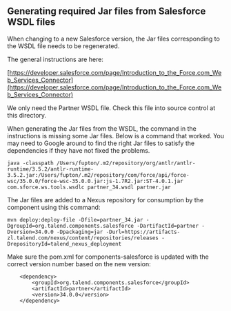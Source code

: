 ## Generating required Jar files from Salesforce WSDL files

When changing to a new Salesforce version, the Jar files corresponding to the WSDL file
needs to be regenerated.

The general instructions are here:

[https://developer.salesforce.com/page/Introduction_to_the_Force.com_Web_Services_Connector](https://developer.salesforce.com/page/Introduction_to_the_Force.com_Web_Services_Connector)

We only need the Partner WSDL file. Check this file into source control at this directory.

When generating the Jar files from the WSDL, the command in the instructions is missing some Jar files. Below is a command that worked. You may need to Google around to find the right
Jar files to satisfy the dependencies if they have not fixed the problems.

```
java -classpath /Users/fupton/.m2/repository/org/antlr/antlr-runtime/3.5.2/antlr-runtime-3.5.2.jar:/Users/fupton/.m2/repository/com/force/api/force-wsc/35.0.0/force-wsc-35.0.0.jar:js-1.7R2.jar:ST-4.0.1.jar com.sforce.ws.tools.wsdlc partner_34.wsdl partner.jar
```

The Jar files are added to a Nexus repository for consumption by the component using
this command:

```
mvn deploy:deploy-file -Dfile=partner_34.jar -DgroupId=org.talend.components.salesforce -DartifactId=partner -Dversion=34.0.0 -Dpackaging=jar -Durl=https://artifacts-zl.talend.com/nexus/content/repositories/releases -DrepositoryId=talend_nexus_deployment
```

Make sure the pom.xml for components-salesforce is updated with the correct version number based on the new version:

        <dependency>
            <groupId>org.talend.components.salesforce</groupId>
            <artifactId>partner</artifactId>
            <version>34.0.0</version>
        </dependency>
